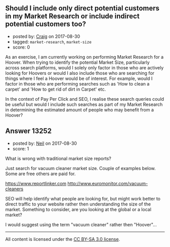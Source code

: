 ## Should I include only direct potential customers in my Market Research or include indirect potential customers too?

- posted by: [Craig](https://stackexchange.com/users/7349435/craig) on 2017-08-30
- tagged: `market-research`, `market-size`
- score: 0

<p>As an exercise, I am currently working on performing Market Research for a Hoover.  When trying to identify the potential Market Size, particularly across search platforms, would I solely only factor in those who are actively looking for Hoovers or would I also include those who are searching for things where I feel a Hoover would be of interest.  For example, would I factor in those who are performing searches such as 'How to clean a carpet' and 'How to get rid of dirt in Carpet' etc.  </p>

<p>In the context of Pay Per Click and SEO, I realise these search queries could be useful but would I include such searches as part of my Market Research in determining the estimated amount of people who may benefit from a Hoover?</p>



## Answer 13252

- posted by: [Neil](https://stackexchange.com/users/2711480/neil) on 2017-08-30
- score: 1

<p>What is wrong with traditional market size reports? </p>

<p>Just search for vacuum cleaner market size. Couple of examples below. Some are free others are paid for.</p>

<p><a href="https://www.reportlinker.com" rel="nofollow noreferrer">https://www.reportlinker.com</a>
<a href="http://www.euromonitor.com/vacuum-cleaners" rel="nofollow noreferrer">http://www.euromonitor.com/vacuum-cleaners</a></p>

<p>SEO will help identify what people are looking for, but might work better to direct traffic to your website rather then understanding the size of the market. Something to consider, are you looking at the global or a local market?</p>

<p>I would suggest using the term "vacuum cleaner" rather then "Hoover"... </p>




---

All content is licensed under the [CC BY-SA 3.0 license](https://creativecommons.org/licenses/by-sa/3.0/).
